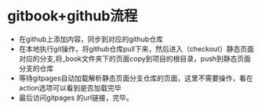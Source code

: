 # gitbook+github流程

* 在github上添加内容，同步到对应的github仓库
* 在本地执行git操作，将github仓库pull下来，然后进入（checkout）静态页面对应的分支,将\_book文件夹下的页面copy到项目的根目录，push到静态页面分支的仓库
* 等待gitpages自动加载解析静态页面分支仓库的页面，这里不需要操作，看在action选项可以看到是否加载完毕
* 最后访问gitpages 的url链接，完毕。
